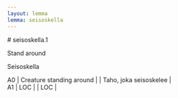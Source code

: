```yaml
---
layout: lemma
lemma: seisoskella
---
```


<div class="sense">
# <span class="sensename">seisoskella.1</span>

<span class="description">Stand around</span>

<span class="description">Seisoskella</span>

A0 | Creature standing around |   | Taho, joka seisoskelee |  
A1 | LOC |   | LOC |  

</div>

